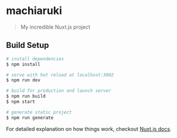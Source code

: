 # machiaruki

> My incredible Nuxt.js project

## Build Setup

``` bash
# install dependencies
$ npm install

# serve with hot reload at localhost:3002
$ npm run dev

# build for production and launch server
$ npm run build
$ npm start

# generate static project
$ npm run generate
```

For detailed explanation on how things work, checkout [Nuxt.js docs](https://nuxtjs.org).
